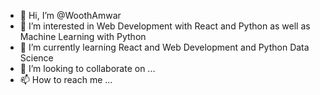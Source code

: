 - 👋 Hi, I’m @WoothAmwar
- 👀 I’m interested in Web Development with React and Python as well as Machine Learning with Python
- 🌱 I’m currently learning React and Web Development and Python Data Science
- 💞️ I’m looking to collaborate on ...
- 📫 How to reach me ...

<!---
WoothAmwar/WoothAmwar is a ✨ special ✨ repository because its `README.md` (this file) appears on your GitHub profile.
You can click the Preview link to take a look at your changes.
--->

